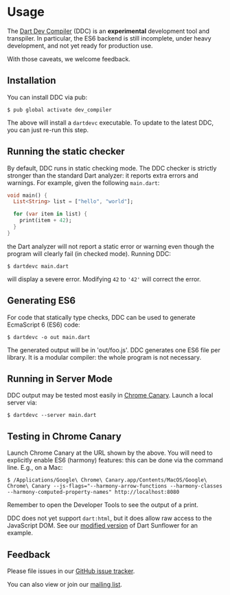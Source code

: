 # Usage

The [Dart Dev Compiler](README.md) (DDC) is an **experimental**
development tool and transpiler.  In particular, the ES6 backend is
still incomplete, under heavy development, and not yet ready for
production use.

With those caveats, we welcome feedback.  

## Installation

You can install DDC via pub:

    $ pub global activate dev_compiler
    
The above will install a `dartdevc` executable.  To update to the
latest DDC, you can just re-run this step.

## Running the static checker

By default, DDC runs in static checking mode.  The DDC checker is strictly stronger than the standard Dart
analyzer: it reports extra errors and warnings.  For example, given the following `main.dart`:

```dart
void main() {
  List<String> list = ["hello", "world"];

  for (var item in list) {
    print(item + 42);
  }
}
```

the Dart analyzer will not report a static error or warning even
though the program will clearly fail (in checked mode).  Running DDC:

    $ dartdevc main.dart

will display a severe error.  Modifying `42` to `'42'` will
correct the error.

## Generating ES6

For code that statically type checks, DDC can be used to generate EcmaScript 6 (ES6) code:

    $ dartdevc -o out main.dart

The generated output will be in 'out/foo.js'.  DDC generates one ES6
file per library.  It is a modular compiler: the whole program is not
necessary.

## Running in Server Mode

DDC output may be tested most easily in [Chrome
Canary](https://www.google.com/chrome/browser/canary.html).  Launch a
local server via:

    $ dartdevc --server main.dart

## Testing in Chrome Canary

Launch Chrome Canary at the URL shown by the above.  You will need to
explicitly enable ES6 (harmony) features: this can be done via the
command line.  E.g., on a Mac:

    $ /Applications/Google\ Chrome\ Canary.app/Contents/MacOS/Google\ Chrome\ Canary --js-flags="--harmony-arrow-functions --harmony-classes --harmony-computed-property-names" http://localhost:8080

Remember to open the Developer Tools to see the output of a print.

DDC does not yet support ```dart:html```, but it does allow raw access
to the JavaScript DOM.  See our [modified version](https://github.com/dart-lang/dev_compiler/blob/master/test/codegen/sunflower/sunflower.dart) of Dart Sunflower for
an example.

## Feedback

Please file issues in our [GitHub issue tracker](https://github.com/dart-lang/dev_compiler/issues).

You can also view or join our [mailing list](https://groups.google.com/a/dartlang.org/forum/#!forum/dev-compiler).



